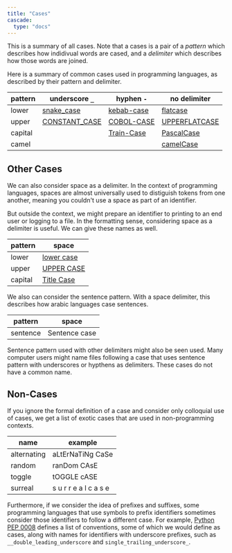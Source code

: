 ```yaml
---
title: "Cases"
cascade:
  type: "docs"
---
```


This is a summary of all cases.  Note that a cases is a pair of a _pattern_ which describes how indidivual words are cased, and a _delimiter_ which describes how those words are joined.

Here is a summary of common cases used in programming languages, as described by their pattern and delimiter.

| pattern | underscore `_` | hyphen `-` | no delimiter |
| --- | --- | --- | --- |
| lower | [snake_case](snake) | [kebab-case](kebab) | [flatcase](flat) |
| upper | [CONSTANT_CASE](upper_snake) | [COBOL-CASE](cobol) | [UPPERFLATCASE](upper_flat) |
| capital | | [Train-Case](train) | [PascalCase](pascal) |
| camel | | | [camelCase](camel) |

## Other Cases

We can also consider space as a delimiter.  In the context of programming languages, spaces are almost universally used to distiguish tokens from one another, meaning you couldn't use a space as part of an identifier.

But outside the context, we might prepare an identifier to printing to an end user or logging to a file.  In the formatting sense, considering space as a delimiter is useful.  We can give these names as well.

| pattern | space |
| --- | --- |
| lower | [lower case](lower) |
| upper | [UPPER CASE](upper) |
| capital | [Title Case](title) |

We also can consider the sentence pattern.  With a space delimiter, this describes how arabic languages case sentences.

| pattern | space |
| --- | --- |
| sentence | Sentence case |

Sentence pattern used with other delimiters might also be seen used.  Many computer users might name files following a case that uses sentence pattern with underscores or hypthens as delimiters.  These cases do not have a common name.

## Non-Cases

If you ignore the formal definition of a case and consider only colloquial use of cases, we get a list of exotic cases that are used in non-programming contexts.

| name | example |
| --- | --- |
| alternating | aLtErNaTiNg CaSe |
| random | ranDom CAsE |
| toggle | tOGGLE cASE |
| surreal | s u r r e a l c a s e |

Furthermore, if we consider the idea of prefixes and suffixes, some programming languages that use symbols to prefix identifiers sometimes consider those identifiers to follow a different case.  For example, [Python PEP 0008](https://peps.python.org/pep-0008/#descriptive-naming-styles) defines a list of conventions, some of which we would define as cases, along with names for identifiers with underscore prefixes, such as `__double_leading_underscore` and `single_trailing_underscore_`.
